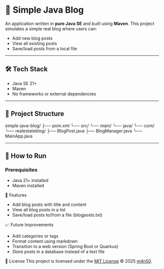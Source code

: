 # 📝 Simple Java Blog

An application written in **pure Java SE** and built using **Maven**. This project simulates a simple real blog where users can:

- Add new blog posts
- View all existing posts
- Save/load posts from a local file

---

## 🛠 Tech Stack

- Java SE 21+
- Maven
- No frameworks or external dependencies

---

## 📂 Project Structure
simple-java-blog/
├── pom.xml
└── src/
└── main/
└── java/
└── com/
└── realestateblog/
├── BlogPost.java
├── BlogManager.java
└── MainApp.java

---

## 🚀 How to Run

### Prerequisites
- Java 21+ installed
- Maven installed

📘 Features

  - Add blog posts with title and content  
  - View all blog posts in a list
  - Save/load posts to/from a file (blogposts.txt)

📈 Future Improvements
 - Add categories or tags
 - Format content using markdown
 - Transition to a web version (Spring Boot or Quarkus)
 - Store posts in a database instead of a text file

📄 License
This project is licensed under the [MIT License](LICENSE) © 2025 [m4n50](https://github.com/m4n50).
